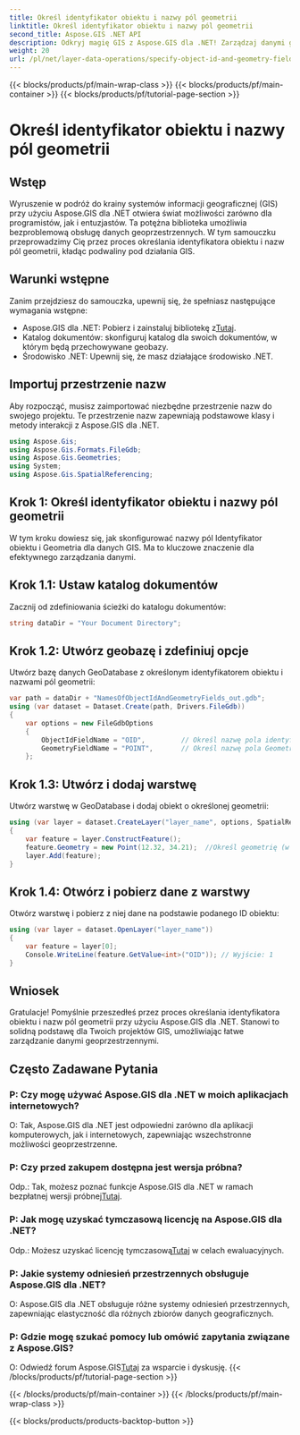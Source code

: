 ```yaml
---
title: Określ identyfikator obiektu i nazwy pól geometrii
linktitle: Określ identyfikator obiektu i nazwy pól geometrii
second_title: Aspose.GIS .NET API
description: Odkryj magię GIS z Aspose.GIS dla .NET! Zarządzaj danymi geoprzestrzennymi bez wysiłku. Pobierz teraz i uwolnij moc inteligencji przestrzennej.
weight: 20
url: /pl/net/layer-data-operations/specify-object-id-and-geometry-field-names/
---
```


{{< blocks/products/pf/main-wrap-class >}}
{{< blocks/products/pf/main-container >}}
{{< blocks/products/pf/tutorial-page-section >}}

# Określ identyfikator obiektu i nazwy pól geometrii

## Wstęp
Wyruszenie w podróż do krainy systemów informacji geograficznej (GIS) przy użyciu Aspose.GIS dla .NET otwiera świat możliwości zarówno dla programistów, jak i entuzjastów. Ta potężna biblioteka umożliwia bezproblemową obsługę danych geoprzestrzennych. W tym samouczku przeprowadzimy Cię przez proces określania identyfikatora obiektu i nazw pól geometrii, kładąc podwaliny pod działania GIS.
## Warunki wstępne
Zanim przejdziesz do samouczka, upewnij się, że spełniasz następujące wymagania wstępne:
-  Aspose.GIS dla .NET: Pobierz i zainstaluj bibliotekę z[Tutaj](https://releases.aspose.com/gis/net/).
- Katalog dokumentów: skonfiguruj katalog dla swoich dokumentów, w którym będą przechowywane geobazy.
- Środowisko .NET: Upewnij się, że masz działające środowisko .NET.
## Importuj przestrzenie nazw
Aby rozpocząć, musisz zaimportować niezbędne przestrzenie nazw do swojego projektu. Te przestrzenie nazw zapewniają podstawowe klasy i metody interakcji z Aspose.GIS dla .NET.
```csharp
using Aspose.Gis;
using Aspose.Gis.Formats.FileGdb;
using Aspose.Gis.Geometries;
using System;
using Aspose.Gis.SpatialReferencing;
```
## Krok 1: Określ identyfikator obiektu i nazwy pól geometrii
W tym kroku dowiesz się, jak skonfigurować nazwy pól Identyfikator obiektu i Geometria dla danych GIS. Ma to kluczowe znaczenie dla efektywnego zarządzania danymi.
## Krok 1.1: Ustaw katalog dokumentów
Zacznij od zdefiniowania ścieżki do katalogu dokumentów:
```csharp
string dataDir = "Your Document Directory";
```
## Krok 1.2: Utwórz geobazę i zdefiniuj opcje
Utwórz bazę danych GeoDatabase z określonym identyfikatorem obiektu i nazwami pól geometrii:
```csharp
var path = dataDir + "NamesOfObjectIdAndGeometryFields_out.gdb";
using (var dataset = Dataset.Create(path, Drivers.FileGdb))
{
    var options = new FileGdbOptions
    {
        ObjectIdFieldName = "OID",         // Określ nazwę pola identyfikatora obiektu
        GeometryFieldName = "POINT",       // Określ nazwę pola Geometria
    };
```
## Krok 1.3: Utwórz i dodaj warstwę
Utwórz warstwę w GeoDatabase i dodaj obiekt o określonej geometrii:
```csharp
using (var layer = dataset.CreateLayer("layer_name", options, SpatialReferenceSystem.Wgs84))
{
    var feature = layer.ConstructFeature();
    feature.Geometry = new Point(12.32, 34.21);  //Określ geometrię (w tym przypadku punkt)
    layer.Add(feature);
}
```
## Krok 1.4: Otwórz i pobierz dane z warstwy
Otwórz warstwę i pobierz z niej dane na podstawie podanego ID obiektu:
```csharp
using (var layer = dataset.OpenLayer("layer_name"))
{
    var feature = layer[0];
    Console.WriteLine(feature.GetValue<int>("OID")); // Wyjście: 1
}
```
## Wniosek
Gratulacje! Pomyślnie przeszedłeś przez proces określania identyfikatora obiektu i nazw pól geometrii przy użyciu Aspose.GIS dla .NET. Stanowi to solidną podstawę dla Twoich projektów GIS, umożliwiając łatwe zarządzanie danymi geoprzestrzennymi.
## Często Zadawane Pytania
### P: Czy mogę używać Aspose.GIS dla .NET w moich aplikacjach internetowych?
O: Tak, Aspose.GIS dla .NET jest odpowiedni zarówno dla aplikacji komputerowych, jak i internetowych, zapewniając wszechstronne możliwości geoprzestrzenne.
### P: Czy przed zakupem dostępna jest wersja próbna?
 Odp.: Tak, możesz poznać funkcje Aspose.GIS dla .NET w ramach bezpłatnej wersji próbnej[Tutaj](https://releases.aspose.com/).
### P: Jak mogę uzyskać tymczasową licencję na Aspose.GIS dla .NET?
 Odp.: Możesz uzyskać licencję tymczasową[Tutaj](https://purchase.aspose.com/temporary-license/) w celach ewaluacyjnych.
### P: Jakie systemy odniesień przestrzennych obsługuje Aspose.GIS dla .NET?
O: Aspose.GIS dla .NET obsługuje różne systemy odniesień przestrzennych, zapewniając elastyczność dla różnych zbiorów danych geograficznych.
### P: Gdzie mogę szukać pomocy lub omówić zapytania związane z Aspose.GIS?
 O: Odwiedź forum Aspose.GIS[Tutaj](https://forum.aspose.com/c/gis/33) za wsparcie i dyskusję.
{{< /blocks/products/pf/tutorial-page-section >}}

{{< /blocks/products/pf/main-container >}}
{{< /blocks/products/pf/main-wrap-class >}}

{{< blocks/products/products-backtop-button >}}

